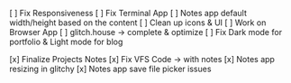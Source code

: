 [ ] Fix Responsiveness
[ ] Fix Terminal App
[ ] Notes app default width/height based on the content
[ ] Clean up icons & UI
[ ] Work on Browser App
[ ] glitch.house -> complete & optimize
[ ] Fix Dark mode for portfolio & Light mode for blog

[x] Finalize Projects Notes
[x] Fix VFS Code -> with notes
[x] Notes app resizing in glitchy
[x] Notes app save file picker issues